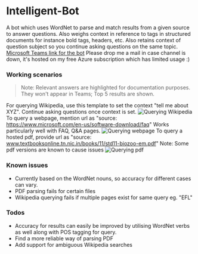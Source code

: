 # Intelligent-Bot
A bot which uses WordNet to parse and match results from a given source to answer questions. Also weighs context in reference to tags in structured documents for instance bold tags, headers, etc. Also retains context of question subject so you continue asking questions on the same topic.
<a href="https://teams.microsoft.com/l/chat/0/0?users=28:d54d718d-8ebf-4fa4-b34a-c445cadd7bbb">Microsoft Teams link for the bot</a>
Please drop me a mail in case channel is down, it's hosted on my free Azure subscription which has limited usage :)

### Working scenarios
> Note: Relevant answers are highlighted for documentation purposes. They won't appear in Teams; Top 5 results are shown.

For querying Wikipedia, use this template to set the context "tell me about XYZ". Continue asking questions once context is set.
![Querying Wikipedia](../master/Data/1.png)
To query a webpage, mention url as "source: https://www.microsoft.com/en-us/software-download/faq" Works particularly well with FAQ, Q&A pages.
![Querying webpage](../master/Data/2.png)
To query a hosted pdf, provide url as "source: www.textbooksonline.tn.nic.in/books/11/std11-biozoo-em.pdf" Note: Some pdf versions are known to cause issues
![Querying pdf](../master/Data/3.png)

### Known issues
- Currently based on the WordNet nouns, so accuracy for different cases can vary.
- PDF parsing fails for certain files
- Wikipedia querying fails if multiple pages exist for same query eg. "EFL"

### Todos
- Accuracy for results can easily be improved by utilising WordNet verbs as well along with POS tagging for query.
- Find a more reliable way of parsing PDF
- Add support for ambiguous Wikipedia searches